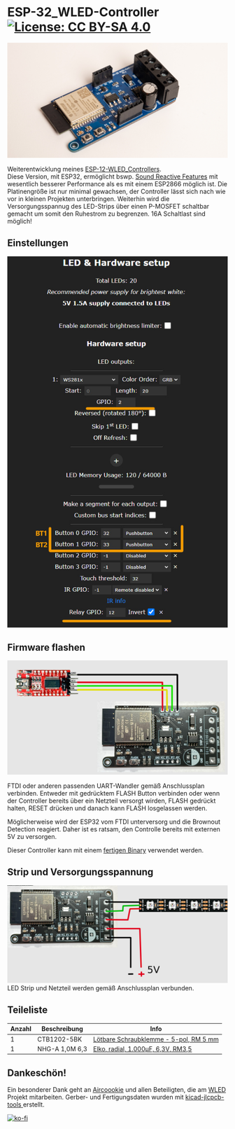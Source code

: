 # ESP-32_WLED-Controller  [![License: CC BY-SA 4.0](https://img.shields.io/badge/License-CC%20BY--SA%204.0-lightgrey.svg)](https://creativecommons.org/licenses/by-sa/4.0/)


![PCB-top_3D-Modell](img/ESP-32_WLED-Controller.jpg)

Weiterentwicklung meines [ESP-12-WLED_Controllers](https://github.com/der-pw/ESP-12_WLED-Controller).  
Diese Version, mit ESP32, ermöglicht bswp. [Sound Reactive Features](https://github.com/atuline/WLED/wiki) mit wesentlich besserer Performance als es mit einem ESP2866 möglich ist. Die Platinengröße ist nur minimal gewachsen, der Controller lässt sich nach wie vor in kleinen Projekten unterbringen. Weiterhin wird die Versorgungsspannug des LED-Strips über einen P-MOSFET schaltbar gemacht um somit den Ruhestrom zu begrenzen. 16A Schaltlast sind möglich!  

## Einstellungen
![PCB-top_3D-Modell](img/settings.jpg)  

## Firmware flashen
![Flash Wiring](img/flash_wiring.jpg)  

FTDI oder anderen passenden UART-Wandler gemäß Anschlussplan verbinden.
Entweder mit gedrücktem FLASH Button verbinden oder wenn der Controller bereits über ein Netzteil versorgt wirden, FLASH gedrückt halten, RESET drücken und danach kann FLASH losgelassen werden.  

Möglicherweise wird der ESP32 vom FTDI unterversorg und die Brownout Detection reagiert. Daher ist es ratsam, den Controlle bereits mit externen 5V zu versorgen.  

Dieser Controller kann mit einem [fertigen Binary](https://install.wled.me/) verwendet werden.

## Strip und Versorgungsspannung
![Strip and Power Supply](img/strip_wiring.jpg)  
LED Strip und Netzteil werden gemäß Anschlussplan verbunden.

## Teileliste

Anzahl | Beschreibung | Info
-------- | -------- | --------
1   | CTB1202-5BK   | [Lötbare Schraubklemme - 5-pol, RM 5 mm](https://www.reichelt.de/loetbare-schraubklemme-5-pol-rm-5-mm-90--ctb1202-5bk-p292662.html)
1   | NHG-A 1,0M 6,3   | [Elko, radial, 1.000µF, 6,3V, RM3,5](https://www.reichelt.de/elko-radial-1-000-f-6-3v-rm3-5-1000h-105-c-20--nhg-a-1-0m-6-3-p200391.html)


## Dankeschön!  

Ein besonderer Dank geht an [Aircoookie](https://github.com/Aircoookie) und allen Beteiligten, die am [WLED](https://github.com/Aircoookie/WLED) Projekt mitarbeiten.
Gerber- und Fertigungsdaten wurden mit [kicad-jlcpcb-tools
](https://github.com/Bouni/kicad-jlcpcb-tools) erstellt.  


[![ko-fi](https://ko-fi.com/img/githubbutton_sm.svg)](https://ko-fi.com/S6S7GF5NA)
